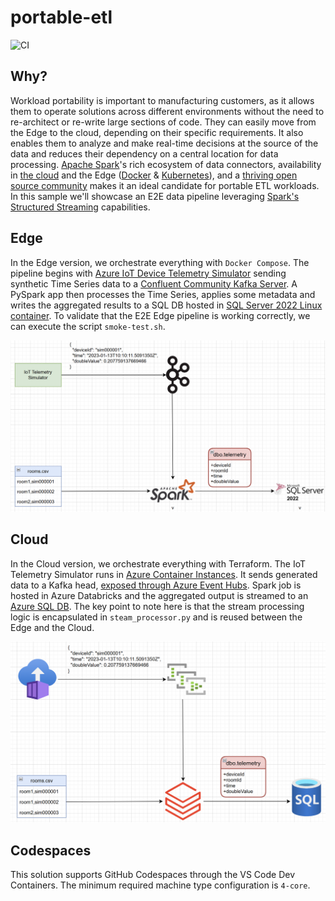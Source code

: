 # portable-etl
![CI](https://github.com/syedhassaanahmed/portable-etl/actions/workflows/ci.yml/badge.svg)

## Why?
Workload portability is important to manufacturing customers, as it allows them to operate solutions across different environments without the need to re-architect or re-write large sections of code. They can easily move from the Edge to the cloud, depending on their specific requirements. It also enables them to analyze and make real-time decisions at the source of the data and reduces their dependency on a central location for data processing. [Apache Spark](https://spark.apache.org/docs/latest/)'s rich ecosystem of data connectors, availability in [the cloud](https://azure.microsoft.com/en-us/products/databricks) and the Edge ([Docker](https://hub.docker.com/r/apache/spark-py) & [Kubernetes](https://spark.apache.org/docs/latest/running-on-kubernetes.html)), and a [thriving open source community](https://github.com/apache/spark) makes it an ideal candidate for portable ETL workloads. In this sample we'll showcase an E2E data pipeline leveraging [Spark's Structured Streaming](https://spark.apache.org/docs/latest/structured-streaming-programming-guide.html#overview) capabilities.

## Edge
In the Edge version, we orchestrate everything with `Docker Compose`. The pipeline begins with [Azure IoT Device Telemetry Simulator](https://github.com/Azure-Samples/Iot-Telemetry-Simulator) sending synthetic Time Series data to a [Confluent Community Kafka Server](https://docs.confluent.io/platform/current/platform-quickstart.html#ce-docker-quickstart). A PySpark app then processes the Time Series, applies some metadata and writes the aggregated results to a SQL DB hosted in [SQL Server 2022 Linux container](https://learn.microsoft.com/en-us/sql/linux/quickstart-install-connect-docker?view=sql-server-ver16&pivots=cs1-bash). To validate that the E2E Edge pipeline is working correctly, we can execute the script `smoke-test.sh`.

<div align="center">
    <img src="./docs/edge-architecture.png">
</div>

## Cloud
In the Cloud version, we orchestrate everything with Terraform. The IoT Telemetry Simulator runs in [Azure Container Instances](https://azure.microsoft.com/en-us/products/container-instances). It sends generated data to a Kafka head, [exposed through Azure Event Hubs](https://learn.microsoft.com/en-us/azure/event-hubs/azure-event-hubs-kafka-overview). Spark job is hosted in Azure Databricks and the aggregated output is streamed to an [Azure SQL DB](https://azure.microsoft.com/en-us/products/azure-sql/database/). The key point to note here is that the stream processing logic is encapsulated in `steam_processor.py` and is reused between the Edge and the Cloud.

<div align="center">
    <img src="./docs/cloud-architecture.png">
</div>

## Codespaces
This solution supports GitHub Codespaces through the VS Code Dev Containers. The minimum required machine type configuration is `4-core`.